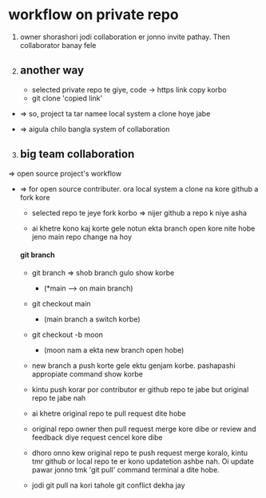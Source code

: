 # workflow on private repo

1. owner shorashori jodi collaboration er jonno invite pathay. Then collaborator banay fele

2. ## another way
    - selected private repo te giye, code -> https link copy korbo
    - git clone 'copied link'
* => so, project ta tar namee local system a clone hoye jabe

* => aigula chilo bangla system of collaboration


3. ## big team collaboration
=> open source project's workflow
* => for open source contributer. ora local system a clone na kore github a fork kore
    
    - selected repo te jeye fork korbo
        => nijer github a repo k niye asha

    - ai khetre kono kaj korte gele notun ekta branch open kore nite hobe jeno main repo change na hoy

    #### git branch
    - git branch => shob branch gulo show korbe
        * (*main --> on main branch)

    - git checkout main
        * (main branch a switch korbe)

    - git checkout -b moon
        * (moon nam a ekta new branch open hobe)

    - new branch a push korte gele ektu genjam korbe. pashapashi appropiate command show korbe       

    - kintu push korar por contributor er github repo te jabe but original repo te jabe nah

    - ai khetre original repo te pull request dite hobe

    - original repo owner then pull request merge kore dibe or review and feedback diye request cencel kore dibe

     - dhoro onno kew original repo te push request merge koralo, kintu tmr github or local repo te er kono updatetion ashbe nah. Oi update pawar jonno tmk 'git pull' command terminal a dite hobe.

     - jodi git pull na kori tahole git conflict dekha jay
